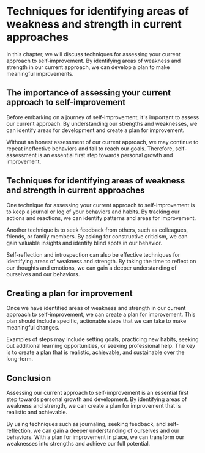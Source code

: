 Techniques for identifying areas of weakness and strength in current approaches
===============================================================================================================================================

In this chapter, we will discuss techniques for assessing your current approach to self-improvement. By identifying areas of weakness and strength in our current approach, we can develop a plan to make meaningful improvements.

The importance of assessing your current approach to self-improvement
---------------------------------------------------------------------

Before embarking on a journey of self-improvement, it's important to assess our current approach. By understanding our strengths and weaknesses, we can identify areas for development and create a plan for improvement.

Without an honest assessment of our current approach, we may continue to repeat ineffective behaviors and fail to reach our goals. Therefore, self-assessment is an essential first step towards personal growth and improvement.

Techniques for identifying areas of weakness and strength in current approaches
-------------------------------------------------------------------------------

One technique for assessing your current approach to self-improvement is to keep a journal or log of your behaviors and habits. By tracking our actions and reactions, we can identify patterns and areas for improvement.

Another technique is to seek feedback from others, such as colleagues, friends, or family members. By asking for constructive criticism, we can gain valuable insights and identify blind spots in our behavior.

Self-reflection and introspection can also be effective techniques for identifying areas of weakness and strength. By taking the time to reflect on our thoughts and emotions, we can gain a deeper understanding of ourselves and our behaviors.

Creating a plan for improvement
-------------------------------

Once we have identified areas of weakness and strength in our current approach to self-improvement, we can create a plan for improvement. This plan should include specific, actionable steps that we can take to make meaningful changes.

Examples of steps may include setting goals, practicing new habits, seeking out additional learning opportunities, or seeking professional help. The key is to create a plan that is realistic, achievable, and sustainable over the long-term.

Conclusion
----------

Assessing our current approach to self-improvement is an essential first step towards personal growth and development. By identifying areas of weakness and strength, we can create a plan for improvement that is realistic and achievable.

By using techniques such as journaling, seeking feedback, and self-reflection, we can gain a deeper understanding of ourselves and our behaviors. With a plan for improvement in place, we can transform our weaknesses into strengths and achieve our full potential.
